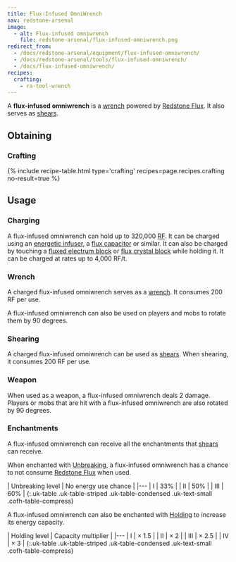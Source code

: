 ```yaml
---
title: Flux-Infused OmniWrench
nav: redstone-arsenal
image:
  - alt: Flux-infused omniwrench
    file: redstone-arsenal/flux-infused-omniwrench.png
redirect_from:
  - /docs/redstone-arsenal/equipment/flux-infused-omniwrench/
  - /docs/redstone-arsenal/tools/flux-infused-omniwrench/
  - /docs/flux-infused-omniwrench/
recipes:
  crafting:
    - ra-tool-wrench
---
```


A **flux-infused omniwrench** is a [wrench](/docs/wrenches/) powered by
[Redstone Flux](/docs/redstone-flux/). It also serves as
[shears](https://minecraft.gamepedia.com/Shears).


Obtaining
---------

### Crafting
{% include recipe-table.html type='crafting' recipes=page.recipes.crafting no-result=true %}


Usage
-----

### Charging
A flux-infused omniwrench can hold up to 320,000 [RF](/docs/redstone-flux/). It
can be charged using an [energetic infuser](/docs/thermal-expansion/energetic-infuser/), a [flux
capacitor](/docs/thermal-expansion/flux-capacitor/) or similar. It can also be charged by touching
a [fluxed electrum block](/docs/redstone-arsenal/fluxed-electrum-block/) or [flux crystal
block](/docs/redstone-arsenal/flux-crystal-block) while holding it. It can be charged at rates up
to 4,000 RF/t.

### Wrench
A charged flux-infused omniwrench serves as a [wrench](/docs/wrenches/#usage).
It consumes 200 RF per use.

A flux-infused omniwrench can also be used on players and mobs to rotate them by
90 degrees.

### Shearing
A charged flux-infused omniwrench can be used as
[shears](https://minecraft.gamepedia.com/Shears). When shearing, it consumes 200
RF per use.

### Weapon
When used as a weapon, a flux-infused omniwrench deals 2 damage. Players or mobs
that are hit with a flux-infused omniwrench are also rotated by 90 degrees.

### Enchantments
A flux-infused omniwrench can receive all the enchantments that
[shears](https://minecraft.gamepedia.com/Shears) can receive.

When enchanted with [Unbreaking](https://minecraft.gamepedia.com/Unbreaking), a
flux-infused omniwrench has a chance to not consume [Redstone
Flux](/docs/redstone-flux/) when used.

| Unbreaking level | No energy use chance |
|---
| I | 33% |
| II | 50% |
| III | 60% |
{:.uk-table .uk-table-striped .uk-table-condensed .uk-text-small .cofh-table-compress}

A flux-infused omniwrench can also be enchanted with [Holding](/docs/cofh-core-4/holding/) to
increase its energy capacity.

| Holding level | Capacity multiplier |
|---
| I | × 1.5 |
| II | × 2 |
| III | × 2.5 |
| IV | × 3 |
{:.uk-table .uk-table-striped .uk-table-condensed .uk-text-small .cofh-table-compress}
